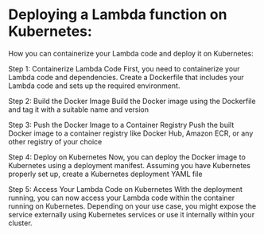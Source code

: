 # Deploying a Lambda function on Kubernetes: 
How you can containerize your Lambda code and deploy it on Kubernetes:

  Step 1: Containerize Lambda Code
  First, you need to containerize your Lambda code and dependencies. Create a Dockerfile that includes your Lambda code and sets up the required environment.

  Step 2: Build the Docker Image
  Build the Docker image using the Dockerfile and tag it with a suitable name and version

  Step 3: Push the Docker Image to a Container Registry
  Push the built Docker image to a container registry like Docker Hub, Amazon ECR, or any other registry of your choice

  Step 4: Deploy on Kubernetes
  Now, you can deploy the Docker image to Kubernetes using a deployment manifest. Assuming you have Kubernetes properly set up, create a Kubernetes deployment YAML      file

  Step 5: Access Your Lambda Code on Kubernetes
  With the deployment running, you can now access your Lambda code within the container running on Kubernetes. Depending on your use case, you might expose the          service externally using Kubernetes services or use it internally within your cluster.
